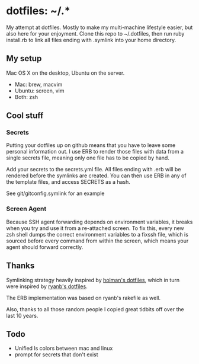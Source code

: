 # dotfiles: ~/.*
My attempt at dotfiles. Mostly to make my multi-machine lifestyle easier, but
also here for your enjoyment. Clone this repo to ~/.dotfiles, then run 
ruby install.rb to link all files ending with .symlink into your home directory.

## My setup
Mac OS X on the desktop, Ubuntu on the server.

* Mac: brew, macvim
* Ubuntu: screen, vim
* Both: zsh

## Cool stuff

### Secrets
Putting your dotfiles up on github means that you have to leave some personal
information out. I use ERB to render those files with data from a single 
secrets file, meaning only one file has to be copied by hand.

Add your secrets to the secrets.yml file. All files ending with .erb will be 
rendered before the symlinks are created. You can then use ERB in any of the 
template files, and access SECRETS as a hash.

See git/gitconfig.symlink for an example

### Screen Agent
Because SSH agent forwarding depends on environment variables, it breaks when 
you try and use it from a re-attached screen. To fix this, every new zsh shell
dumps the correct environment variables to a fixssh file, which is sourced 
before every command from within the screen, which means your agent should 
forward correctly.

## Thanks
Symlinking strategy heavily inspired by 
[holman's dotfiles](http://github.com/holman/dotfiles),
which in turn were inspired by
[ryanb's dotfiles](http://github.com/ryanb/dotfiles).

The ERB implementation was based on ryanb's rakefile as well.

Also, thanks to all those random people I copied great tidbits off over the 
last 10 years.

## Todo
* Unified ls colors between mac and linux
* prompt for secrets that don't exist
